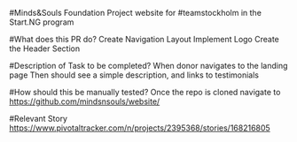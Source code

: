 #Minds&Souls Foundation
Project website for #teamstockholm in the Start.NG program

#What does this PR do?
Create Navigation Layout
Implement Logo
Create the Header Section

#Description of Task to be completed?
When donor navigates to the landing page
Then should see a simple description, and links to testimonials

#How should this be manually tested?
Once the repo is cloned navigate to https://github.com/mindsnsouls/website/

#Relevant Story
https://www.pivotaltracker.com/n/projects/2395368/stories/168216805

